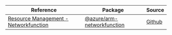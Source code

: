 | Reference | Package | Source |
|---|---|---|
|[Resource Management - Networkfunction](arm-networkfunction-readme.md)|[@azure/arm-networkfunction](https://www.npmjs.com/package/@azure/arm-networkfunction)|[Github](https://github.com/Azure/azure-sdk-for-js/blob/main/sdk/networkfunction/arm-networkfunction)|
